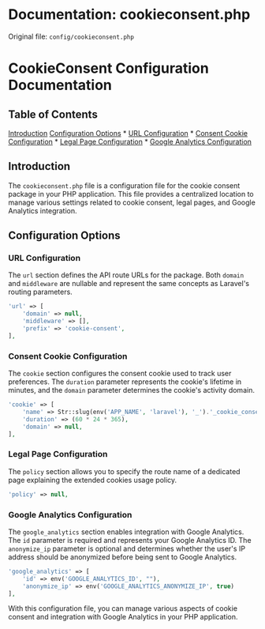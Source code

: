 # Documentation: cookieconsent.php

Original file: `config/cookieconsent.php`

# CookieConsent Configuration Documentation

## Table of Contents

[Introduction](#introduction)
[Configuration Options](#configuration-options)
	* [URL Configuration](#url-configuration)
	* [Consent Cookie Configuration](#consent-cookie-configuration)
	* [Legal Page Configuration](#legal-page-configuration)
	* [Google Analytics Configuration](#google-analytics-configuration)

## Introduction

The `cookieconsent.php` file is a configuration file for the cookie consent package in your PHP application. This file provides a centralized location to manage various settings related to cookie consent, legal pages, and Google Analytics integration.

## Configuration Options

### URL Configuration

The `url` section defines the API route URLs for the package. Both `domain` and `middleware` are nullable and represent the same concepts as Laravel's routing parameters.

```php
'url' => [
    'domain' => null,
    'middleware' => [],
    'prefix' => 'cookie-consent',
],
```

### Consent Cookie Configuration

The `cookie` section configures the consent cookie used to track user preferences. The `duration` parameter represents the cookie's lifetime in minutes, and the `domain` parameter determines the cookie's activity domain.

```php
'cookie' => [
    'name' => Str::slug(env('APP_NAME', 'laravel'), '_').'_cookie_consent',
    'duration' => (60 * 24 * 365),
    'domain' => null,
],
```

### Legal Page Configuration

The `policy` section allows you to specify the route name of a dedicated page explaining the extended cookies usage policy.

```php
'policy' => null,
```

### Google Analytics Configuration

The `google_analytics` section enables integration with Google Analytics. The `id` parameter is required and represents your Google Analytics ID. The `anonymize_ip` parameter is optional and determines whether the user's IP address should be anonymized before being sent to Google Analytics.

```php
'google_analytics' => [
    'id' => env('GOOGLE_ANALYTICS_ID', ""),
    'anonymize_ip' => env('GOOGLE_ANALYTICS_ANONYMIZE_IP', true)
],
```

With this configuration file, you can manage various aspects of cookie consent and integration with Google Analytics in your PHP application.